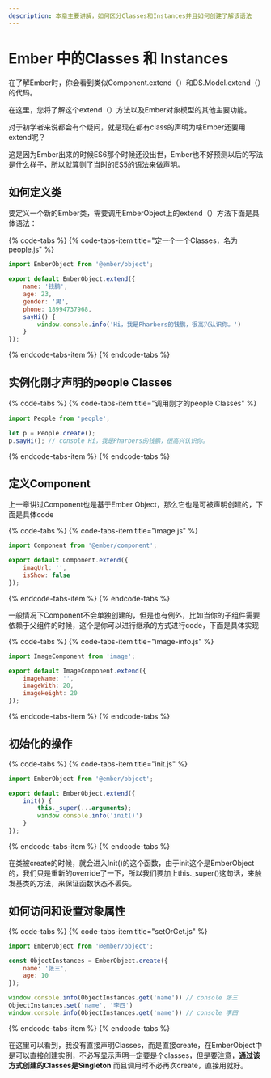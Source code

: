 ```yaml
---
description: 本章主要讲解，如何区分Classes和Instances并且如何创建了解该语法
---
```


# Ember 中的Classes 和 Instances

在了解Ember时，你会看到类似Component.extend（）和DS.Model.extend（）的代码。

在这里，您将了解这个extend（）方法以及Ember对象模型的其他主要功能。

对于初学者来说都会有个疑问，就是现在都有class的声明为啥Ember还要用extend呢？

这是因为Ember出来的时候ES6那个时候还没出世，Ember也不好预测以后的写法是什么样子，所以就算则了当时的ES5的语法来做声明。

## 如何定义类

要定义一个新的Ember类，需要调用EmberObject上的extend（）方法下面是具体语法：

{% code-tabs %}
{% code-tabs-item title="定一个一个Classes，名为people.js" %}
```javascript
import EmberObject from '@ember/object';

export default EmberObject.extend({
    name: '钱鹏',
    age: 23,
    gender: '男',
    phone: 18994737968,
    sayHi() {
        window.console.info('Hi，我是Pharbers的钱鹏，很高兴认识你。')
    }
});

```
{% endcode-tabs-item %}
{% endcode-tabs %}

## 实例化刚才声明的people Classes

{% code-tabs %}
{% code-tabs-item title="调用刚才的people Classes" %}
```javascript
import People from 'people';

let p = People.create();
p.sayHi(); // console Hi，我是Pharbers的钱鹏，很高兴认识你。
```
{% endcode-tabs-item %}
{% endcode-tabs %}

## 定义Component

上一章讲过Component也是基于Ember Object，那么它也是可被声明创建的，下面是具体code

{% code-tabs %}
{% code-tabs-item title="image.js" %}
```javascript
import Component from '@ember/component';

export default Component.extend({
    imagUrl: '',
    isShow: false
});
```
{% endcode-tabs-item %}
{% endcode-tabs %}

一般情况下Component不会单独创建的，但是也有例外，比如当你的子组件需要依赖于父组件的时候，这个是你可以进行继承的方式进行code，下面是具体实现

{% code-tabs %}
{% code-tabs-item title="image-info.js" %}
```javascript
import ImageComponent from 'image';

export default ImageComponent.extend({
    imageName: '',
    imageWith: 20,
    imageHeight: 20
});
```
{% endcode-tabs-item %}
{% endcode-tabs %}

## 初始化的操作

{% code-tabs %}
{% code-tabs-item title="init.js" %}
```javascript
import EmberObject from '@ember/object';

export default EmberObject.extend({
    init() {
        this._super(...arguments);
        window.console.info('init()')
    }
});
```
{% endcode-tabs-item %}
{% endcode-tabs %}

在类被create的时候，就会进入Init\(\)的这个函数，由于init这个是EmberObject的，我们只是重新的override了一下，所以我们要加上this.\_super\(\)这句话，来触发基类的方法，来保证函数状态不丢失。

## 如何访问和设置对象属性

{% code-tabs %}
{% code-tabs-item title="setOrGet.js" %}
```javascript
import EmberObject from '@ember/object';

const ObjectInstances = EmberObject.create({
    name: '张三',
    age: 10
});

window.console.info(ObjectInstances.get('name')) // console 张三
ObjectInstances.set('name', '李四')
window.console.info(ObjectInstances.get('name')) // console 李四

```
{% endcode-tabs-item %}
{% endcode-tabs %}

在这里可以看到，我没有直接声明Classes，而是直接create，在EmberObject中是可以直接创建实例，不必写显示声明一定要是个classes，但是要注意，**通过该方式创建的Classes是Singleton** 而且调用时不必再次create，直接用就好。



